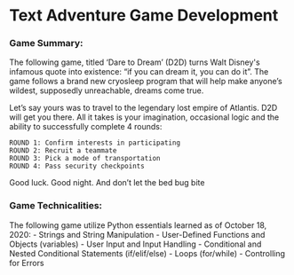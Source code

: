 # Text Adventure Game Development 

### Game Summary: 
The following game, titled ‘Dare to Dream’ (D2D) turns Walt Disney's infamous quote into existence: “if you can dream it, you can do it”. The game follows a brand new cryosleep program that will help make anyone’s wildest, supposedly unreachable, dreams come true. 

Let’s say yours was to travel to the legendary lost empire of Atlantis. D2D will get you there. All it takes is your imagination, occasional logic and the ability  to successfully complete 4 rounds: 

    ROUND 1: Confirm interests in participating
    ROUND 2: Recruit a teammate
    ROUND 3: Pick a mode of transportation 
    ROUND 4: Pass security checkpoints 
 
 Good luck. Good night. And don’t let the bed bug bite



### Game Technicalities: 
The following game utilize Python essentials learned as of October 18, 2020: 
    - Strings and String Manipulation
    - User-Defined Functions and Objects (variables)
    - User Input and Input Handling
    - Conditional and Nested Conditional Statements (if/elif/else)
    - Loops (for/while)
    - Controlling for Errors

